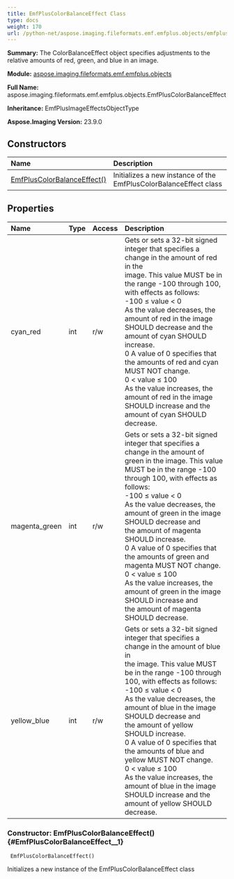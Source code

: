 ```yaml
---
title: EmfPlusColorBalanceEffect Class
type: docs
weight: 170
url: /python-net/aspose.imaging.fileformats.emf.emfplus.objects/emfpluscolorbalanceeffect/
---
```


**Summary:** The ColorBalanceEffect object specifies adjustments to the relative amounts of red, green, and blue in an image.

**Module:** [aspose.imaging.fileformats.emf.emfplus.objects](/imaging/python-net/aspose.imaging.fileformats.emf.emfplus.objects/)

**Full Name:** aspose.imaging.fileformats.emf.emfplus.objects.EmfPlusColorBalanceEffect

**Inheritance:** EmfPlusImageEffectsObjectType

**Aspose.Imaging Version:** 23.9.0

## **Constructors**
| **Name** | **Description** |
| :- | :- |
| [EmfPlusColorBalanceEffect()](#EmfPlusColorBalanceEffect__1) | Initializes a new instance of the EmfPlusColorBalanceEffect class |
## **Properties**
| **Name** | **Type** | **Access** | **Description** |
| :- | :- | :- | :- |
| cyan_red | int | r/w | Gets or sets a 32-bit signed integer that specifies a change in the amount of red in the<br/>            image. This value MUST be in the range -100 through 100, with effects as follows:<br/>            -100 ≤ value &lt; 0<br/>            As the value decreases, the amount of red in the image SHOULD decrease and the<br/>            amount of cyan SHOULD increase.<br/>            0 A value of 0 specifies that the amounts of red and cyan MUST NOT change.<br/>            0 &lt; value ≤ 100<br/>            As the value increases, the amount of red in the image SHOULD increase and the<br/>            amount of cyan SHOULD decrease. |
| magenta_green | int | r/w | Gets or sets a 32-bit signed integer that specifies a change in the amount of<br/>            green in the image. This value MUST be in the range -100 through 100, with effects as<br/>            follows:<br/>            -100 ≤ value &lt; 0<br/>            As the value decreases, the amount of green in the image SHOULD decrease and<br/>            the amount of magenta SHOULD increase.<br/>            0 A value of 0 specifies that the amounts of green and magenta MUST NOT change.<br/>            0 &lt; value ≤ 100<br/>            As the value increases, the amount of green in the image SHOULD increase and<br/>            the amount of magenta SHOULD decrease. |
| yellow_blue | int | r/w | Gets or sets a 32-bit signed integer that specifies a change in the amount of blue in<br/>            the image. This value MUST be in the range -100 through 100, with effects as follows:<br/>            -100 ≤ value &lt; 0<br/>            As the value decreases, the amount of blue in the image SHOULD decrease and<br/>            the amount of yellow SHOULD increase.<br/>            0 A value of 0 specifies that the amounts of blue and yellow MUST NOT change.<br/>            0 &lt; value ≤ 100<br/>            As the value increases, the amount of blue in the image SHOULD increase and the<br/>            amount of yellow SHOULD decrease. |


### Constructor: EmfPlusColorBalanceEffect() {#EmfPlusColorBalanceEffect__1}


```
 EmfPlusColorBalanceEffect() 
```

Initializes a new instance of the EmfPlusColorBalanceEffect class

